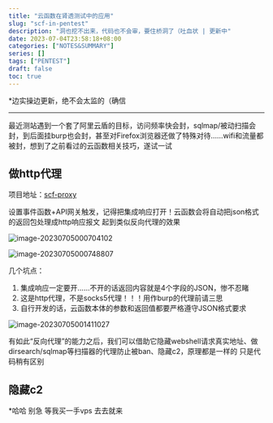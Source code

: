 ```yaml
---
title: "云函数在肾透测试中的应用"
slug: "scf-in-pentest"
description: "洞也挖不出来，代码也不会审，要住桥洞了（吐血状 | 更新中"
date: 2023-07-04T23:58:18+08:00
categories: ["NOTES&SUMMARY"]
series: []
tags: ["PENTEST"]
draft: false
toc: true
---
```


*边实操边更新，绝不会太监的（确信

----

最近测站遇到一个套了阿里云盾的目标，访问频率快会封，sqlmap/被动扫描会封，到后面挂burp也会封，甚至对Firefox浏览器还做了特殊对待……wifi和流量都被封，想到了之前看过的云函数相关技巧，遂试一试

## 做http代理

项目地址：[scf-proxy](https://github.com/hashsecteam/scf-proxy)

设置事件函数+API网关触发，记得把集成响应打开！云函数会将自动把json格式的返回包处理成http响应报文 起到类似反向代理的效果

![image-20230705000704102](https://amiz-1307622586.cos.ap-chongqing.myqcloud.com/images/image-20230705000704102.png)

![image-20230705000748807](https://amiz-1307622586.cos.ap-chongqing.myqcloud.com/images/image-20230705000748807.png)

几个坑点：

1. 集成响应一定要开……不开的话返回内容就是4个字段的JSON，惨不忍睹
2. 这是http代理，不是socks5代理！！！用作burp的代理前请三思
3. 自行开发的话，云函数本体的参数和返回值都要严格遵守JSON格式要求

![image-20230705001411027](https://amiz-1307622586.cos.ap-chongqing.myqcloud.com/images/image-20230705001411027.png)

有如此“反向代理”的能力之后，我们可以借助它隐藏webshell请求真实地址、做dirsearch/sqlmap等扫描器的代理防止被ban、隐藏c2，原理都是一样的 只是代码稍有区别

## 隐藏c2

*哈哈 别急 等我买一手vps 去去就来

